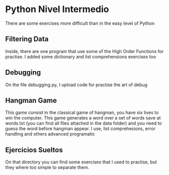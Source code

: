 # Python Nivel Intermedio

There are some exercises more difficult than in the easy level of Python

## Filtering Data

Inside, there are one program that use some of the High Order Functions for practise. I added some dictionary and list comprehensions exercises too

## Debugging 

On the file debugging.py, I upload code for practise the art of debug

## Hangman Game

This game consist in the classical game of hangman, you have six lives to win the computer. This game generates a word over a set of words save at words.txt (you can find all files attached in the data folder) and you need to guess the word 
before hangman appear.
I use, list comprehesions, error handling and others advanced programatic 

## Ejercicios Sueltos

On that directory you can find some exercises that I used to practise, but they where too simple to separate them.